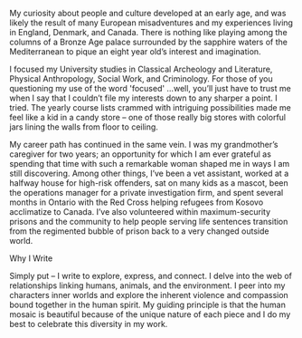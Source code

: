 My curiosity about people and culture developed at an early age, and was likely the result of many European misadventures and my experiences living in England, Denmark, and Canada. There is nothing like playing among the columns of a Bronze Age palace surrounded by the sapphire waters of the Mediterranean to pique an eight year old’s interest and imagination.

I focused my University studies in Classical Archeology and Literature, Physical Anthropology, Social Work, and Criminology. For those of you questioning my use of the word 'focused' …well, you’ll just have to trust me when I say that I couldn’t file my interests down to any sharper a point. I tried. The yearly course lists crammed with intriguing possibilities made me feel like a kid in a candy store – one of those really big stores with colorful jars lining the walls from floor to ceiling.

My career path has continued in the same vein. I was my grandmother’s caregiver for two years; an opportunity for which I am ever grateful as spending that time with such a remarkable woman shaped me in ways I am still discovering. Among other things, I’ve been a vet assistant, worked at a halfway house for high-risk offenders, sat on many kids as a mascot, been the operations manager for a private investigation firm, and spent several months in Ontario with the Red Cross helping refugees from Kosovo acclimatize to Canada. I’ve also volunteered within maximum-security prisons and the community to help people serving life sentences transition from the regimented bubble of prison back to a very changed outside world.

Why I Write

Simply put – I write to explore, express, and connect. I delve into the web of relationships linking humans, animals, and the environment. I peer into my characters inner worlds and explore the inherent violence and compassion bound together in the human spirit. My guiding principle is that the human mosaic is beautiful because of the unique nature of each piece and I do my best to celebrate this diversity in my work.